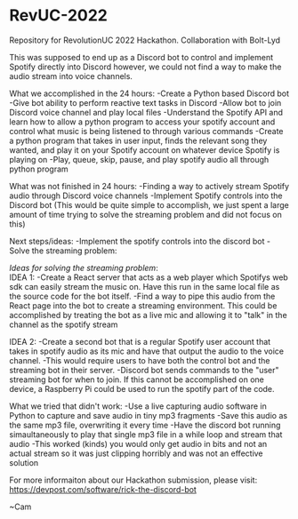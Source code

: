 # RevUC-2022
Repository for RevolutionUC 2022 Hackathon. Collaboration with Bolt-Lyd


This was supposed to end up as a Discord bot to control and implement Spotify directly into Discord however, we could not find a way to make the audio stream into voice channels.

What we accomplished in the 24 hours:
-Create a Python based Discord bot
-Give bot ability to perform reactive text tasks in Discord
-Allow bot to join Discord voice channel and play local files
-Understand the Spotify API and learn how to allow a python program to access your spotify account and control what music is being listened to through various commands
-Create a python program that takes in user input, finds the relevant song they wanted, and play it on your Spotify account on whatever device Spotify is playing on
-Play, queue, skip, pause, and play spotify audio all through python program

What was not finished in 24 hours:
-Finding a way to actively stream Spotify audio through Discord voice channels
-Implement Spotify controls into the Discord bot (This would be quite simple to accomplish, we just spent a large amount of time trying to solve the streaming problem and did not focus on this)
 
Next steps/ideas:
-Implement the spotify controls into the discord bot
-Solve the streaming problem:
  
*Ideas for solving the streaming problem*:    
IDEA 1:
-Create a React server that acts as a web player which Spotifys web sdk can easily stream the music on. Have this run in the same local file as the source code for the bot itself.
-Find a way to pipe this audio from the React page into the bot to create a streaming environment. This could be accomplished by treating the bot as a live mic and allowing it to "talk" in the channel as the spotify stream
    
IDEA 2:
-Create a second bot that is a regular Spotify user account that takes in spotify audio as its mic and have that output the audio to the voice channel.
-This would require users to have both the control bot and the streaming bot in their server.
-Discord bot sends commands to the "user" streaming bot for when to join. If this cannot be accomplished on one device, a Raspberry Pi could be used to run the spotify part of the code.
 
What we tried that didn't work:
-Use a live capturing audio software in Python to capture and save audio in tiny mp3 fragments
-Save this audio as the same mp3 file, overwriting it every time
-Have the discord bot running simaultaneously to play that single mp3 file in a while loop and stream that audio
-This worked (kinds) you would only get audio in bits and not an actual stream so it was just clipping horribly and was not an effective solution

For more informaiton about our Hackathon submission, please visit: https://devpost.com/software/rick-the-discord-bot

  ~Cam
